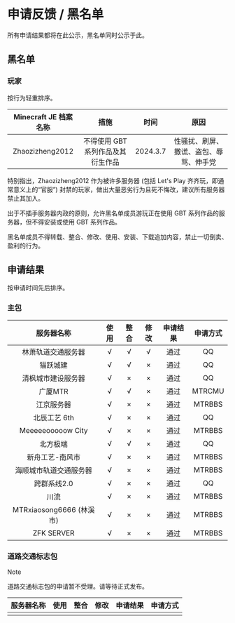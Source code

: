 # 申请反馈 / 黑名单

所有申请结果都将在此公示，黑名单同时公示于此。

## 黑名单

### 玩家

按行为轻重排序。

| Minecraft JE 档案名称 |               措施                |   时间   |                  原因                  |
| :-------------------: | :-------------------------------: | :------: | :------------------------------------: |
|    Zhaozizheng2012    | 不得使用 GBT 系列作品及其衍生作品 | 2024.3.7 | 性骚扰、刷屏、撒谎、盗包、辱骂、伸手党 |

特别指出，Zhaozizheng2012 作为被许多服务器 (包括 Let's Play 齐齐玩，即通常意义上的“官服”) 封禁的玩家，做出大量恶劣行为且死不悔改，建议所有服务器禁止其加入。

出于不插手服务器内政的原则，允许黑名单成员游玩正在使用 GBT 系列作品的服务器，但不得安装或使用 GBT 系列作品。

黑名单成员不得转载、整合、修改、使用、安装、下载追加内容，禁止一切倒卖、盈利的行为。

## 申请结果

按申请时间先后排序。

### 主包

|        服务器名称        | 使用 | 整合 | 修改 | 申请结果 | 申请方式 |
| :----------------------: | :--: | :--: | :--: | :------: | :------: |
|    林萧轨道交通服务器    |  √   |  √   |  √   |   通过   |    QQ    |
|         猫跃城建         |  √   |  √   |  ×   |   通过   |    QQ    |
|    清枫城市建设服务器    |  √   |  ×   |  ×   |   通过   |    QQ    |
|         广厦MTR          |  √   |  √   |  ×   |   通过   |  MTRCMU  |
|        江京服务器        |  √   |  ×   |  ×   |   通过   |  MTRBBS  |
|       北辰工艺 6th       |  √   |  ×   |  ×   |   通过   |    QQ    |
|    Meeeeeooooow City     |  √   |  ×   |  ×   |   通过   |  MTRBBS  |
|         北方极端         |  √   |  √   |  ×   |   通过   |    QQ    |
|     新舟工艺-南风市      |  √   |  ×   |  ×   |   通过   |  MTRBBS  |
|  海顺城市轨道交通服务器  |  √   |  ×   |  ×   |   通过   |  MTRBBS  |
|       跨群系线2.0        |  √   |  ×   |  ×   |   通过   |    QQ    |
|           川流           |  √   |  ×   |  ×   |   通过   |  MTRBBS  |
| MTRxiaosong6666 (林溪市) |  √   |  ×   |  ×   |   通过   |  MTRBBS  |
|        ZFK SERVER        |  √   |  ×   |  ×   |   通过   |  MTRBBS  |

### 道路交通标志包

> [!NOTE]
> 道路交通标志包的申请暂不受理。请等待正式发布。

| 服务器名称 | 使用 | 整合 | 修改 | 申请结果 | 申请方式 |
| :--------: | :--: | :--: | :--: | :------: | :------: |
|            |      |      |      |          |          |


